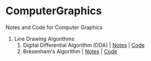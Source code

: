 # ComputerGraphics
Notes and Code for Computer Graphics


1. Line Drawing Algorithms
	1. Digital Differential Algorithm (DDA) | [Notes](./notes/DDA.md) | [Code](./code/DDA.cpp)
	2. Bresenham's Algorithm	| [Notes](./notes/Bresenham.md) | [Code](./code/Bresenham.cpp)

